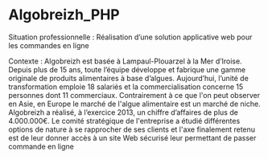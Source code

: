 # Algobreizh_PHP

Situation professionnelle :
Réalisation d’une solution applicative web pour les commandes en ligne

Contexte :
Algobreizh est basée à Lampaul-Plouarzel à la Mer d’Iroise. Depuis plus de 15 ans, toute l’équipe 
développe et fabrique une gamme originale de produits alimentaires à base d’algues. Aujourd’hui, l’unité de 
transformation emploie 18 salariés et la commercialisation concerne 15 personnes dont 11 commerciaux. 
Contrairement à ce que l'on peut observer en Asie, en Europe le marché de l'algue alimentaire est un marché 
de niche. Algobreizh a réalisé, à l’exercice 2013, un chiffre d’affaires de plus de 4.000.000€. Le comité 
stratégique de l'entreprise a étudié différentes options de nature à se rapprocher de ses clients et l'axe 
finalement retenu est de leur donner accès à un site Web sécurisé leur permettant de passer commande en 
ligne
